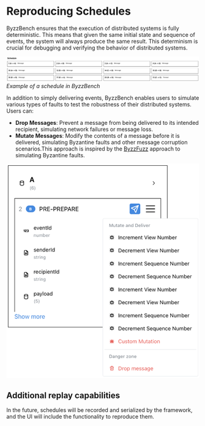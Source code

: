 # Reproducing Schedules

ByzzBench ensures that the execution of distributed systems is fully deterministic. This means that given the same
initial state and sequence of events, the system will always produce the same result. This determinism is crucial for
debugging and verifying the behavior of distributed systems.

![A Schedule](schedule.png)
*Example of a schedule in ByzzBench*

In addition to simply delivering events, ByzzBench enables users to simulate various types of faults to test the
robustness of their distributed systems. Users can:

- **Drop Messages**: Prevent a message from being delivered to its intended recipient, simulating network failures or
  message
  loss.
- **Mutate Messages**: Modify the contents of a message before it is delivered, simulating Byzantine faults and other
  message
  corruption scenarios.This approach is inspired by the [ByzzFuzz](https://dl.acm.org/doi/abs/10.1145/3586053) approach
  to simulating Byzantine faults.

![Mutating a Message](mutate-message.png)

## Additional replay capabilities

In the future, schedules will be recorded and serialized by the framework, and the UI will include the functionality to
reproduce them.
